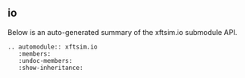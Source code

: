 ## io

Below is an auto-generated summary of the xftsim.io submodule API.

```{eval-rst}
.. automodule:: xftsim.io
   :members:
   :undoc-members:
   :show-inheritance:
```